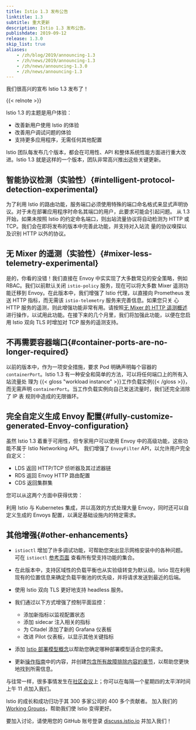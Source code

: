 ```yaml
---
title: Istio 1.3 发布公告 
linktitle: 1.3
subtitle: 重大更新
description: Istio 1.3 发布公告。
publishdate: 2019-09-12
release: 1.3.0
skip_list: true
aliases:
    - /zh/blog/2019/announcing-1.3
    - /zh/news/2019/announcing-1.3
    - /zh/news/announcing-1.3.0
    - /zh/news/announcing-1.3
---
```


我们很高兴的宣布  Istio 1.3 发布了！

{{< relnote >}}

Istio 1.3 的主题是用户体验：

- 改善新用户使用 Istio 的体验
- 改善用户调试问题的体验
- 支持更多应用程序，无需任何其他配置

Istio 团队每发布几个版本，都会在可用性、API 和整体系统性能方面进行重大改进。Istio 1.3 就是这样的一个版本，团队非常高兴推出这些关键更新。

## 智能协议检测（实验性）{#intelligent-protocol-detection-experimental}

为了利用 Istio 的路由功能，服务端口必须使用特殊的端口命名格式来显式声明协议。对于未在部署应用程序时命名其端口的用户，此要求可能会引起问题。
从 1.3 开始，如果未按照 Istio 的约定命名端口，则出站流量协议将自动检测为 HTTP 或 TCP。我们会在即将发布的版本中完善此功能，并支持对入站流
量的协议嗅探以及识别 HTTP 以外的协议。

## 无 Mixer 的遥测（实验性）{#mixer-less-telemetry-experimental}

是的，你看的没错！我们直接在 Envoy 中实实现了大多数常见的安全策略，例如 RBAC。我们以前默认关闭 `istio-policy` 服务，现在可以将大多数 Mixer 遥测功
能迁移到 Envoy。在此版本中，我们增强了 Istio 代理，以直接向 Prometheus 发送 HTTP 指标，而无需该 `istio-telemetry` 服务来完善信息。如果您只关
心 HTTP 服务的遥测，则此增强功能非常有用。请按照[无 Mixer 的 HTTP 遥测概述](https://github.com/istio/istio/wiki/Mixerless-HTTP-Telemetry) 进行操作，以试用此功能。在接下来的几个月里，我们将加强此功能，以便在您启用 Istio 双向 TLS 时增加对 TCP 服务的遥测支持。

## 不再需要容器端口{#container-ports-are-no-longer-required}

以前的版本中，作为一项安全措施，要求 Pod 明确声明每个容器的 `containerPort`。Istio 1.3 有一种安全和简单的方法，可以将任何端口上的所有入站流量处
理为 {{< gloss "workload instance" >}}工作负载实例{{< /gloss >}}，而无需声明 `containerPort`。当工作负载实例向自己发送流量时，我们还完全消除了 IP 表
规则中造成的无限循环。

## 完全自定义生成 Envoy 配置{#fully-customize-generated-Envoy-configuration}

虽然 Istio 1.3 着重于可用性，但专家用户可以使用 Envoy 中的高级功能，这些功能不属于 Istio Networking API。
我们增强了 `EnvoyFilter` API，以允许用户完全自定义：

- LDS 返回 HTTP/TCP 侦听器及其过滤器链
- RDS 返回 Envoy HTTP 路由配置
- CDS 返回集群集

您可以从这两个方面中获得优势：

利用 Istio 与 Kubernetes 集成，并以高效的方式处理大量 Envoy，同时还可以自定义生成的 Envoys 配置，以满足基础设施内的特定需求。

## 其他增强{#other-enhancements}

- `istioctl` 增加了许多调试功能，可帮助您突出显示网格安装中的各种问题。可在 `istioctl` [参考页面](/zh/docs/reference/commands/istioctl/)
查看所有受支持功能的集合。

- 在此版本中，支持区域性的负载平衡也从实验级转变为默认级。Istio 现在利用现有的位置信息来确定负载平衡池的优先级，并将请求发送到最近的后端。

- 使用 Istio 双向 TLS 更好地支持 headless 服务。

- 我们通过以下方式增强了控制平面监控：

    - 添加新指标以监视配置状态
    - 添加 sidecar 注入相关的指标
    - 为 Citadel 添加了新的 Grafana 仪表板
    - 改进 Pilot 仪表板，以显示其他关键指标

- 添加 [Istio 部署模型概念](/zh/docs/ops/deployment/deployment-models/)以帮助您确定哪种部署模型适合您的需求。

- 更新[操作指南](/zh/docs/ops/)中的内容，并创建[包含所有故障排除内容的章节](/zh/docs/ops/common-problems)，以帮助您更快地找到所需信息。

与往常一样，很多事情发生在[社区会议](https://github.com/istio/community#community-meeting)上；你可以在每隔一个星期四的太平洋时间
上午 11 点加入我们。

Istio 的成长和成功归功于其 300 多家公司的 400 多个贡献者。
加入我们的[Working Groups](https://github.com/istio/community/blob/master/WORKING-GROUPS.md)，帮助我们使 Istio 变得更好。

要加入讨论，请使用您的 GitHub 账号登录 [discuss.istio.io](https://discuss.istio.io) 并加入我们！